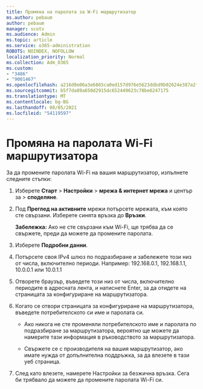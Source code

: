 ```yaml
---
title: Промяна на паролата за W-Fi маршрутизатор
ms.author: pebaum
author: pebaum
manager: scotv
ms.audience: Admin
ms.topic: article
ms.service: o365-administration
ROBOTS: NOINDEX, NOFOLLOW
localization_priority: Normal
ms.collection: Adm_O365
ms.custom:
- "3486"
- "9001467"
ms.openlocfilehash: a216d0e06a3e6865ca0ed157d976e5623ddbd9b02624e387a2f9755315f913bd
ms.sourcegitcommit: b5f7da89a650d2915dc652449623c78be6247175
ms.translationtype: MT
ms.contentlocale: bg-BG
ms.lasthandoff: 08/05/2021
ms.locfileid: "54119597"
---
```

# <a name="change-your-wi-fi-router-password"></a>Промяна на паролата Wi-Fi маршрутизатора

За да промените паролата Wi-Fi на вашия маршрутизатор, изпълнете следните стъпки:

1. Изберете **Старт**  >  **Настройки**  >  **мрежа & интернет мрежа** и център за  >  **споделяне**.

2. Под **Преглед на активните** мрежи потърсете мрежата, към която сте свързани. Изберете синята връзка до **Връзки**.<br>

   **Забележка:** Ако не сте свързани към Wi-Fi, ще трябва да се свържете, преди да можете да промените паролата.

3. Изберете **Подробни данни**.

4. Потърсете своя IPv4 шлюз по подразбиране и забележете този низ от числа, включително периоди. Например: 192.168.0.1, 192.168.1.1, 10.0.0.1 или 10.0.1.1

5. Отворете браузър, въведете този низ от числа, включително периодите в адресната лента, и натиснете Enter, за да отидете на страницата за конфигуриране на маршрутизатора.

6. Когато се отвори страницата за конфигуриране на маршрутизатора, въведете потребителското си име и паролата си.<br>
   - Ако никога не сте променяли потребителското име и паролата по подразбиране за маршрутизатора, вероятно ще можете да намерите тази информация в ръководството за маршрутизатора.

   - Свържете се с производителя на вашия маршрутизатор, ако имате нужда от допълнителна поддръжка, за да влезете в тази уеб страница.

7. След като влезете, намерете Настройки за безжична връзка. Сега би трябвало да можете да промените паролата Wi-Fi си.
